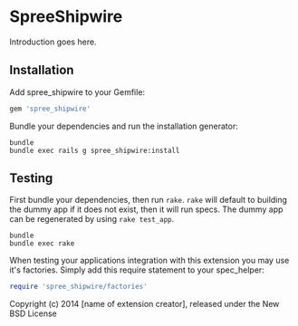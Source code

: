 SpreeShipwire
=============

Introduction goes here.

Installation
------------

Add spree_shipwire to your Gemfile:

```ruby
gem 'spree_shipwire'
```

Bundle your dependencies and run the installation generator:

```shell
bundle
bundle exec rails g spree_shipwire:install
```

Testing
-------

First bundle your dependencies, then run `rake`. `rake` will default to building the dummy app if it does not exist, then it will run specs. The dummy app can be regenerated by using `rake test_app`.

```shell
bundle
bundle exec rake
```

When testing your applications integration with this extension you may use it's factories.
Simply add this require statement to your spec_helper:

```ruby
require 'spree_shipwire/factories'
```

Copyright (c) 2014 [name of extension creator], released under the New BSD License
